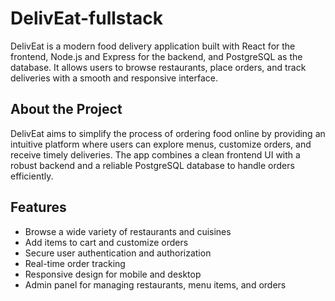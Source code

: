 # DelivEat-fullstack

DelivEat is a modern food delivery application built with React for the frontend, Node.js and Express for the backend, and PostgreSQL as the database. It allows users to browse restaurants, place orders, and track deliveries with a smooth and responsive interface.

## About the Project

DelivEat aims to simplify the process of ordering food online by providing an intuitive platform where users can explore menus, customize orders, and receive timely deliveries. The app combines a clean frontend UI with a robust backend and a reliable PostgreSQL database to handle orders efficiently.

## Features

- Browse a wide variety of restaurants and cuisines
- Add items to cart and customize orders
- Secure user authentication and authorization
- Real-time order tracking
- Responsive design for mobile and desktop
- Admin panel for managing restaurants, menu items, and orders
